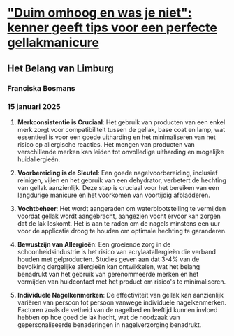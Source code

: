 # ["Duim omhoog en was je niet": kenner geeft tips voor een perfecte gellakmanicure](https://advance.lexis.com/api/document?collection=news&id=urn:contentItem:6DWX-4XT3-RX75-C33K-00000-00&context=1519360)
## Het Belang van Limburg
### Franciska Bosmans
### 15 januari 2025

1. **Merkconsistentie is Cruciaal**: Het gebruik van producten van een enkel merk zorgt voor compatibiliteit tussen de gellak, base coat en lamp, wat essentieel is voor een goede uitharding en het minimaliseren van het risico op allergische reacties. Het mengen van producten van verschillende merken kan leiden tot onvolledige uitharding en mogelijke huidallergieën.

2. **Voorbereiding is de Sleutel**: Een goede nagelvoorbereiding, inclusief reinigen, vijlen en het gebruik van een dehydrator, verbetert de hechting van gellak aanzienlijk. Deze stap is cruciaal voor het bereiken van een langdurige manicure en het voorkomen van voortijdig afbladderen.

3. **Vochtbeheer**: Het wordt aangeraden om waterblootstelling te vermijden voordat gellak wordt aangebracht, aangezien vocht ervoor kan zorgen dat de lak loskomt. Het is aan te raden om de nagels minstens een uur voor de applicatie droog te houden om optimale hechting te garanderen.

4. **Bewustzijn van Allergieën**: Een groeiende zorg in de schoonheidsindustrie is het risico van acrylaatallergieën die verband houden met gelproducten. Studies geven aan dat 3-4% van de bevolking dergelijke allergieën kan ontwikkelen, wat het belang benadrukt van het gebruik van gerenommeerde merken en het vermijden van huidcontact met het product om risico's te minimaliseren.

5. **Individuele Nagelkenmerken**: De effectiviteit van gellak kan aanzienlijk variëren van persoon tot persoon vanwege individuele nagelkenmerken. Factoren zoals de vetheid van de nagelbed en leeftijd kunnen invloed hebben op hoe goed de lak hecht, wat de noodzaak van gepersonaliseerde benaderingen in nagelverzorging benadrukt.